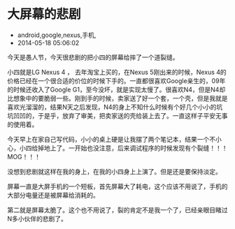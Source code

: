 # 大屏幕的悲剧
- android,google,nexus,手机,
- 2014-05-18 05:06:02

<p>今天是愚人节，今天很悲剧的把小四的屏幕给摔了一个道裂缝。</p>
<p>小四就是LG Nexus 4 ， 去年淘宝上买的，在Nexus 5刚出来的时候，Nexus 4的价格已经在一个很合适的价位的时候下手的。一直都很喜欢Google亲生的，09年的时候还收入了Google G1，至今没坏，就是实现太慢了。很喜欢N4，但是N4却比想象中的要脆弱一些。刚到手的时候，卖家送了好一个套，一个壳，但是我就是喜欢光溜溜的，结果N天之后发现，N4的身上不知什么时候有个好几个小小的坑坑凹凹的，于是乎，放弃了审美，把卖家送的壳给装上去了。一直这样子平安无事的使用着。</p>
<p>今天早上在家自己写代码，小小的桌上硬是让我摆了两个笔记本，结果一个不小心，小四给掉地上了。一开始也没注意，后来调试程序的时候发现有个裂缝！！！MOG！！！</p>
<p>没想到悲剧就这样在我的身上，在我的小四身上上演了。但是还是要保持淡定。</p>
<p>屏幕一直是大屏手机的一个短板，首先屏幕大了耗电，这个应该不用说了，手机的大部分电量还是被屏幕给消耗的。</p>
<p>第二就是屏幕太脆了。这个也不用说了，裂的肯定不是我一个了，已经亲眼目睹过N多小伙伴的悲剧了。</p>

